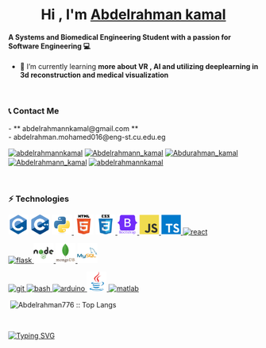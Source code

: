 <div align="center">
<!--   <img  width="900"src="https://64.media.tumblr.com/2d0af9c90d1b1107313cc20bda01548a/tumblr_outwxnanpp1u79o2lo1_1280.gifv" alt="progstranaut" /> -->
</div>
<h1 align="center" >Hi , I'm <a href="https://www.linkedin.com/in/abdelrahmannkamal/"> Abdelrahman kamal </a></h1>
<h4>A Systems and Biomedical Engineering Student with a passion for  Software Engineering 💻</h4>
<!-- <img align="right"  src="https://64.media.tumblr.com/802878aa9fbddcabf80a9dc6018b8a87/tumblr_o52t38vsJU1uqrdeoo1_400.gifv"/> -->

<!--- 📬 Currently open for an `An Intern` or a new `Job Opportunity` :blush: [My Resume]()  -->

- 🌱 I’m currently learning **more about VR , AI and utilizing deeplearning in 3d reconstruction and medical visualization**
<!-- - 💬 Ask me about **C++, Python, JS,  Angular, Data Structures, Algorithms**-->
<!-- - 😎 Always learning new things -->
<!-- - ✋ How to reach me -->
 <br/>
 
### 📞 Contact Me

<p align="left">
 - ** abdelrahmannkamal@gmail.com **
 <br/>
 - abdelrahman.mohamed016@eng-st.cu.edu.eg 
  <br/>

<a href="https://linkedin.com/in/abdelrahmannkamal" target="blank"><img align="center" src="https://raw.githubusercontent.com/rahuldkjain/github-profile-readme-generator/master/src/images/icons/Social/linked-in-alt.svg" alt="abdelrahmannkamal" height="30" width="40" /></a>
   <a href="https://www.facebook.com/profile.php?id=100076965666386" target="blank"><img align="center" src="https://raw.githubusercontent.com/rahuldkjain/github-profile-readme-generator/master/src/images/icons/Social/facebook.svg" alt="Abdelrahmann_kamal" height="30" width="40" /></a>
<a href="https://www.hackerrank.com/Abdurahman_kamal" target="blank"><img align="center" src="https://raw.githubusercontent.com/rahuldkjain/github-profile-readme-generator/master/src/images/icons/Social/hackerrank.svg" alt="Abdurahman_kamal" height="30" width="40" /></a>
<a href="https://codeforces.com/profile/Abdelrahmann_kamal" target="blank"><img align="center" src="https://raw.githubusercontent.com/rahuldkjain/github-profile-readme-generator/master/src/images/icons/Social/codeforces.svg" alt="Abdelrahmann_kamal" height="30" width="40" /></a>
<a href="https://www.leetcode.com/abdelrahmannkamal" target="blank"><img align="center" src="https://raw.githubusercontent.com/rahuldkjain/github-profile-readme-generator/master/src/images/icons/Social/leet-code.svg" alt="abdelrahmannkamal" height="30" width="40" /></a>
</p>

   
   
   
 </br>
<!-- <h3 align="left">Languages and Tools <img  align="center"width="30" alt="tools"   src="https://camo.githubusercontent.com/beb64ff21c883e318e4f5db5231c2ba4175705bea1c9249e82a41ab375db4f75/68747470733a2f2f6d65646961322e67697068792e636f6d2f6d656469612f51737347456d706b79454f684243623765312f67697068792e6769663f6369643d656366303565343761306e336769316266716e74716d6f62386739616964316f796a327772336473336d67373030626c267269643d67697068792e676966" /></h3> -->

### ⚡ Technologies

<p align="left">  <img src="https://raw.githubusercontent.com/devicons/devicon/master/icons/c/c-original.svg" alt="c" width="40" height="40"/> </a> <a href="https://www.w3schools.com/cpp/" target="_blank" rel="noreferrer"> <img src="https://raw.githubusercontent.com/devicons/devicon/master/icons/cplusplus/cplusplus-original.svg" alt="cplusplus" width="40" height="40"/></a>
 <a href="https://www.python.org" target="_blank" rel="noreferrer"> <img src="https://raw.githubusercontent.com/devicons/devicon/master/icons/python/python-original.svg" alt="python" width="40" height="40"/> </a>
  <img src="https://raw.githubusercontent.com/devicons/devicon/master/icons/html5/html5-original-wordmark.svg" alt="html5" width="40" height="40"/> </a>
   <a href="https://www.w3schools.com/css/" target="_blank" rel="noreferrer"> <img src="https://raw.githubusercontent.com/devicons/devicon/master/icons/css3/css3-original-wordmark.svg" alt="css3" width="40" height="40"/> </a> 
    <a href="https://getbootstrap.com" target="_blank" rel="noreferrer"> <img src="https://raw.githubusercontent.com/devicons/devicon/master/icons/bootstrap/bootstrap-plain-wordmark.svg" alt="bootstrap" width="40" height="40"/> </a>
   <a href="https://developer.mozilla.org/en-US/docs/Web/JavaScript" target="_blank" rel="noreferrer"> <img src="https://raw.githubusercontent.com/devicons/devicon/master/icons/javascript/javascript-original.svg" alt="javascript" width="40" height="40"/> </a>
  <a href="https://www.typescriptlang.org/" target="_blank" rel="noreferrer"> <img src="https://raw.githubusercontent.com/devicons/devicon/master/icons/typescript/typescript-original.svg" alt="typescript" width="40" height="40"/> </a>
   <a href="https://reactjs.org/" target="_blank" rel="noreferrer"> <img src="https://github.com/user-attachments/assets/4dfae6fa-42ba-4248-a25e-66666b4f7f13" alt="react" width="40" height="40"/> </a>

   
   
   <a href="https://flask.palletsprojects.com/" target="_blank" rel="noreferrer"> <img src="https://www.vectorlogo.zone/logos/pocoo_flask/pocoo_flask-icon.svg" alt="flask" width="40" height="40"/> </a>
  <a href="https://nodejs.org" target="_blank" rel="noreferrer"> <img src="https://raw.githubusercontent.com/devicons/devicon/master/icons/nodejs/nodejs-original-wordmark.svg" alt="nodejs" width="40" height="40"/> </a>
   <a href="https://www.mongodb.com/" target="_blank" rel="noreferrer"> <img src="https://raw.githubusercontent.com/devicons/devicon/master/icons/mongodb/mongodb-original-wordmark.svg" alt="mongodb" width="40" height="40"/> </a>
  <a href="https://www.mysql.com/" target="_blank" rel="noreferrer"> <img src="https://raw.githubusercontent.com/devicons/devicon/master/icons/mysql/mysql-original-wordmark.svg" alt="mysql" width="40" height="40"/> </a>

<!--   <a href="https://vuejs.org/" target="_blank" rel="noreferrer"> <img src="https://raw.githubusercontent.com/devicons/devicon/master/icons/vuejs/vuejs-original-wordmark.svg" alt="vuejs" width="40" height="40"/> </a> 
   
   <a href="https://expressjs.com" target="_blank" rel="noreferrer"> <img src="https://raw.githubusercontent.com/devicons/devicon/master/icons/express/express-original-wordmark.svg" alt="express" width="40" height="40"/> </a>  -->
<!--   
  <a href="https://aws.amazon.com" target="_blank" rel="noreferrer"> <img src="https://raw.githubusercontent.com/devicons/devicon/master/icons/amazonwebservices/amazonwebservices-original-wordmark.svg" alt="aws" width="40" height="40"/> </a>
   <a href="https://www.cprogramming.com/" target="_blank" rel="noreferrer"> </a><a href="https://www.docker.com/" target="_blank" rel="noreferrer"> <img src="https://raw.githubusercontent.com/devicons/devicon/master/icons/docker/docker-original-wordmark.svg" alt="docker" width="40" height="40"/> </a> -->
   
   <a href="https://git-scm.com/" target="_blank" rel="noreferrer"> <img src="https://www.vectorlogo.zone/logos/git-scm/git-scm-icon.svg" alt="git" width="40" height="40"/> </a> 
  <a href="https://www.gnu.org/software/bash/" target="_blank" rel="noreferrer"> <img src="https://www.vectorlogo.zone/logos/gnu_bash/gnu_bash-icon.svg" alt="bash" width="40" height="40"/> </a>
  <a href="https://www.arduino.cc/" target="_blank" rel="noreferrer"> <img src="https://cdn.worldvectorlogo.com/logos/arduino-1.svg" alt="arduino" width="40" height="40"/></a><a href="https://www.w3.org/html/" target="_blank" rel="noreferrer"> <a href="https://www.java.com" target="_blank" rel="noreferrer"> <img src="https://raw.githubusercontent.com/devicons/devicon/master/icons/java/java-original.svg" alt="java" width="40" height="40"/> </a><a href="https://www.mathworks.com/" target="_blank" rel="noreferrer"> <img src="https://upload.wikimedia.org/wikipedia/commons/2/21/Matlab_Logo.png" alt="matlab" width="40" height="40"/> </a>
 <br/>
  
  
  
<p>&nbsp;<img align="center" src="https://github-readme-stats.vercel.app/api/top-langs/?username=Abdelrahman776&langs_count=9&theme=tokyonight&layout=compact" alt="Abdelrahman776 :: Top Langs" /></p>
<!--
<p>&nbsp;<img align="center" src="https://github-readme-stats.vercel.app/api?username=Abdelrahman776&show_icons=true&locale=en&theme=tokyonight" alt="Abdelrahman776" /></p>

<p>&nbsp;<img align="center" src="https://github-readme-streak-stats.herokuapp.com/?user=Abdelrahman776&theme=tokyonight" alt="Abdelrahman776" /></p>-->
 <br/>
  
    
  <a href="https://git.io/typing-svg"><img src="https://readme-typing-svg.herokuapp.com?font=Fira+Code&weight=500&size=34&pause=950&color=B12EB3&center=true&width=455&lines=Thanks+for+visiting+me" alt="Typing SVG" /></a>
  
<!--   <div align="center">
  </div> -->
<!-- <img height="120" alt="Thanks for visiting me" width="100%" src="https://raw.githubusercontent.com/BrunnerLivio/brunnerlivio/master/images/marquee.svg" />
<br />

![Visitor Count](https://profile-counter.glitch.me/Abdelrahman776/count.svg)
   -->

